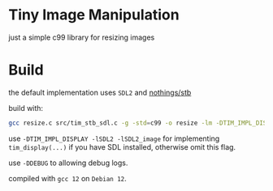 # Tiny Image Manipulation
just a simple c99 library for resizing images

# Build
the default implementation uses `SDL2` and [nothings/stb](https:/github.com/nothings/stb)

build with:
```sh
gcc resize.c src/tim_stb_sdl.c -g -std=c99 -o resize -lm -DTIM_IMPL_DISPLAY -lSDL2 -lSDL2_image -DDEBUG
```

use `-DTIM_IMPL_DISPLAY -lSDL2 -lSDL2_image` for implementing `tim_display(...)` if you have SDL installed, otherwise omit this flag.

use `-DDEBUG` to allowing debug logs.

compiled with `gcc 12` on `Debian 12`.